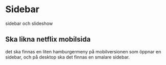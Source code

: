 # Sidebar
sidebar och slideshow

## Ska likna netflix mobilsida
det ska finnas en liten hamburgermeny på mobilversionen 
som öppnar en sidebar, och på desktop ska det finnas en smalare sidebar. 